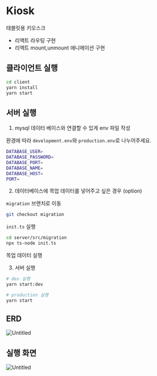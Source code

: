 # Kiosk
태블릿용 키오스크
- 리액트 라우팅 구현
- 리액트 mount,unmount 애니메이션 구현 

## 클라이언트 실행 
```bash
cd client
yarn install 
yarn start
```

## 서버 실행
1. mysql 데이터 베이스와 연결할 수 있게 env 파일 작성 

환경에 따라 `development.env`와 `production.env`로 나누어주세요.

```bash
DATABASE_USER=
DATABASE_PASSWORD=
DATABASE_PORT=
DATABASE_NAME=
DATABASE_HOST=
PORT=
```

2. 데이터베이스에 목업 데이터를 넣어주고 싶은 경우 (option)

`migration` 브랜치로 이동
```bash
git checkout migration
```

`init.ts` 실행
```bash 
cd server/src/migration
npx ts-node init.ts
```
목업 데이터 실행 

3. 서버 실행 
```bash
# dev 실행
yarn start:dev 

# production 실행 
yarn start
```

## ERD
![Untitled](https://s3.us-west-2.amazonaws.com/secure.notion-static.com/22eedcde-82cf-4d02-a187-575afbc12ece/Untitled.png?X-Amz-Algorithm=AWS4-HMAC-SHA256&X-Amz-Content-Sha256=UNSIGNED-PAYLOAD&X-Amz-Credential=AKIAT73L2G45EIPT3X45%2F20220815%2Fus-west-2%2Fs3%2Faws4_request&X-Amz-Date=20220815T104154Z&X-Amz-Expires=86400&X-Amz-Signature=34ed08000447786c1a856ee4f1a4e8362f8dd917df9e1c0de08c53b7425ae53e&X-Amz-SignedHeaders=host&response-content-disposition=filename%20%3D%22Untitled.png%22&x-id=GetObject)

## 실행 화면 

![Untitled](https://s3.us-west-2.amazonaws.com/secure.notion-static.com/817ad108-12ea-4cb1-9312-ca8cf10e6452/Untitled.png?X-Amz-Algorithm=AWS4-HMAC-SHA256&X-Amz-Content-Sha256=UNSIGNED-PAYLOAD&X-Amz-Credential=AKIAT73L2G45EIPT3X45%2F20220815%2Fus-west-2%2Fs3%2Faws4_request&X-Amz-Date=20220815T104112Z&X-Amz-Expires=86400&X-Amz-Signature=ba5094b3d2e2355f3c300a4eaad5eb4da3813f76aca6447e91955207e56e6d32&X-Amz-SignedHeaders=host&response-content-disposition=filename%20%3D%22Untitled.png%22&x-id=GetObject)
